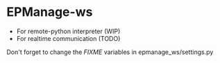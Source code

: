 EPManage-ws
===

* For remote-python interpreter (WIP)
* For realtime communication (TODO)

Don't forget to change the _FIXME_ variables in epmanage_ws/settings.py